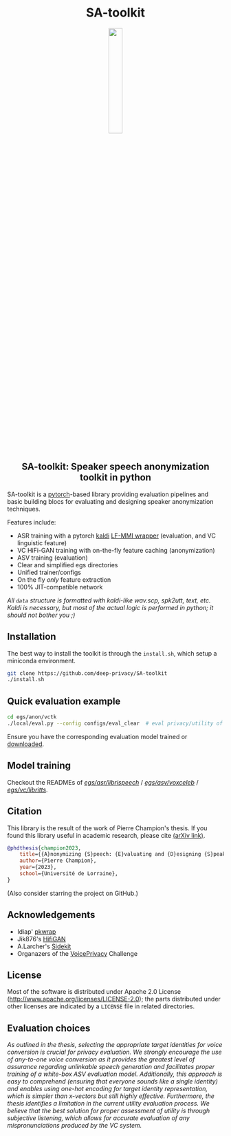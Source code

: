 <div align="center">
<h1 align='center'>SA-toolkit</h1>
<img src="https://user-images.githubusercontent.com/7476655/232308795-90cef60d-08dd-4964-96cd-2afb4a6c03b0.jpg" width="25%">
<h2 align='center'>SA-toolkit: Speaker speech anonymization toolkit in python</h2>
</div>

SA-toolkit is a [pytorch](https://pytorch.org/)-based library providing evaluation pipelines and basic building blocs for evaluating and designing speaker anonymization techniques.

Features include:

- ASR training with a pytorch [kaldi](https://github.com/kaldi-asr/kaldi) [LF-MMI wrapper](https://github.com/idiap/pkwrap) (evaluation, and VC linguistic feature)
- VC HiFi-GAN training with on-the-fly feature caching (anonymization)
- ASV training (evaluation)
- Clear and simplified egs directories
- Unified trainer/configs
- On the fly _only_ feature extraction
- 100% JIT-compatible network

_All `data` structure is formatted with kaldi-like wav.scp, spk2utt, text, etc. Kaldi is necessary, but most of the actual logic is performed in python; it should not bother you ;)_


## Installation

The best way to install the toolkit is through the `install.sh`, which setup a miniconda environment.
```sh
git clone https://github.com/deep-privacy/SA-toolkit
./install.sh
```

## Quick evaluation example

```sh
cd egs/anon/vctk
./local/eval.py --config configs/eval_clear  # eval privacy/utility of the signals
```
Ensure you have the corresponding evaluation model trained or [downloaded](https://github.com/deep-privacy/SA-toolkit/releases).

## Model training

Checkout the READMEs of _[egs/asr/librispeech](egs/asr/librispeech)_ / _[egs/asv/voxceleb](./egs/asv/voxceleb)_ / _[egs/vc/libritts](egs/vc/libritts)_.

## Citation

This library is the result of the work of Pierre Champion's thesis.
If you found this library useful in academic research, please cite [(arXiv link)](https://arxiv.org/abs/???).

```bibtex
@phdthesis{champion2023,
    title={{A}nonymizing {S}peech: {E}valuating and {D}esigning {S}peaker {A}nonymization {T}echniques},
    author={Pierre Champion},
    year={2023},
    school={Université de Lorraine},
}
```

(Also consider starring the project on GitHub.)

## Acknowledgements
* Idiap' [pkwrap](https://github.com/idiap/pkwrap)
* Jik876's [HifiGAN](https://github.com/jik876/hifi-gan)
* A.Larcher's [Sidekit](https://git-lium.univ-lemans.fr/speaker/sidekit)
* Organazers of the [VoicePrivacy](https://github.com/Voice-Privacy-Challenge/Voice-Privacy-Challenge-2022) Challenge

## License
Most of the software is distributed under Apache 2.0 License (http://www.apache.org/licenses/LICENSE-2.0); the parts distributed under other licenses are indicated by a `LICENSE` file in related directories.

## Evaluation choices
_As outlined in the thesis, selecting the appropriate target identities for voice conversion is crucial for privacy evaluation. We strongly encourage the use of any-to-one voice conversion as it provides the greatest level of assurance regarding unlinkable speech generation and facilitates proper training of a white-box ASV evaluation model. Additionally, this approach is easy to comprehend (ensuring that everyone sounds like a single identity) and enables using one-hot encoding for target identity representation, which is simpler than x-vectors but still highly effective.
Furthermore, the thesis identifies a limitation in the current utility evaluation process. We believe that the best solution for proper assessment of utility is through subjective listening, which allows for accurate evaluation of any mispronunciations produced by the VC system._
